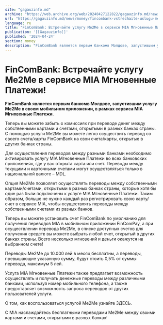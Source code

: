 ```yaml
---
site: "gagauzinfo.md"
archive: "https://web.archive.org/web/20240427122822/gagauzinfo.md/news/money/fincombank-vstrechaite-uslugu-me2me-v-servise-mia-mgnovennie-platezhi"
url: "https://gagauzinfo.md/news/money/fincombank-vstrechaite-uslugu-me2me-v-servise-mia-mgnovennie-platezhi"
language: ru
title: "FinComBank: Встречайте услугу Me2Me в сервисе MIA Мгновенные Платежи!"
publication: '[[Gagauzinfo]]'
published: '2024-04-24'
section: money
description: "FinComBank является первым банкомв Молдове, запустившим услугу Me2Me в своем мобильном приложении, в рамках сервиса MIA Мгновенные Платежи."
---
```


# FinComBank: Встречайте услугу Me2Me в сервисе MIA Мгновенные Платежи!

**FinComBank является первым банкомв Молдове, запустившим услугу Me2Me в своем мобильном приложении, в рамках сервиса MIA Мгновенные Платежи.**

Теперь вы можете забыть о комиссиях при переводе денег между собственными картами и счетами, открытыми в разных банках страны. С помощью услуги Me2Me вы можете легко осуществить перевод со своего счета/карты FinComBank на свои счета/карты, открытые в других банках страны.

Для осуществления переводов между разными банками необходимо активировать услугу MIA Мгновенные Платежи во всех банковских приложениях, где у вас открыта карта или счет. Переводы между текущими и карточными счетами могут осуществляться только в национальной валюте – MDL.

Опция Me2Me позволяет осуществлять переводы между собственными картами/счетами, открытыми в разных банках страны, которые хотя бы один раз были подключены к услуге MIA Мгновенные Платежи. Таким образом, больше не нужно каждый раз регистрировать свою карту/счет в сервисе MIA, чтобы осуществлять переводы между собственными счетами из разных банков.

Теперь вы можете установить счет FinComBank по умолчанию для получения переводов MIA в мобильном приложении FinComPay, а при осуществлении перевода Me2Me, в списке доступных счетов для получения средств вы можете выбрать любой счет, открытый в других банках страны. Всего несколько мгновений и деньги окажутся на выбранном счете!

Переводы Me2Me до 10.000 лей в месяц бесплатны, а переводы, превышающие указанную сумму, будут стоить 0,5% от суммы перевода, максимум 5 лей.

Услуга MIA Мгновенные Платежи также предлагает возможность осуществлять и получать денежные переводы между различными банками, используя номер мобильного телефона, а также предоставляет возможность запроса переводов от других пользователей услуги.

О том, как воспользоваться услугой Me2Me узнайте ЗДЕСЬ.

С MIA наслаждайтесь бесплатными переводами Me2Me между своими картами и счетами, открытыми в разных банках!